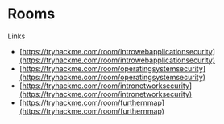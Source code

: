 # Rooms

Links
- [https://tryhackme.com/room/introwebapplicationsecurity](https://tryhackme.com/room/introwebapplicationsecurity)
- [https://tryhackme.com/room/operatingsystemsecurity](https://tryhackme.com/room/operatingsystemsecurity)
- [https://tryhackme.com/room/intronetworksecurity](https://tryhackme.com/room/intronetworksecurity)
- [https://tryhackme.com/room/furthernmap](https://tryhackme.com/room/furthernmap)
